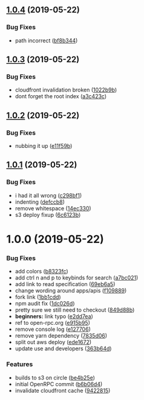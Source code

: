 ## [1.0.4](https://github.com/open-rpc/open-rpc/compare/1.0.3...1.0.4) (2019-05-22)


### Bug Fixes

* path incorrect ([bf8b344](https://github.com/open-rpc/open-rpc/commit/bf8b344))

## [1.0.3](https://github.com/open-rpc/open-rpc/compare/1.0.2...1.0.3) (2019-05-22)


### Bug Fixes

* cloudfront invalidation broken ([1022b9b](https://github.com/open-rpc/open-rpc/commit/1022b9b))
* dont forget the root index ([a3c423c](https://github.com/open-rpc/open-rpc/commit/a3c423c))

## [1.0.2](https://github.com/open-rpc/open-rpc/compare/1.0.1...1.0.2) (2019-05-22)


### Bug Fixes

* nubbing it up ([e11f59b](https://github.com/open-rpc/open-rpc/commit/e11f59b))

## [1.0.1](https://github.com/open-rpc/open-rpc/compare/1.0.0...1.0.1) (2019-05-22)


### Bug Fixes

* i had it all wrong ([c298bf1](https://github.com/open-rpc/open-rpc/commit/c298bf1))
* indenting ([defccb8](https://github.com/open-rpc/open-rpc/commit/defccb8))
* remove whitespace ([14ec330](https://github.com/open-rpc/open-rpc/commit/14ec330))
* s3 deploy fixup ([6c6123b](https://github.com/open-rpc/open-rpc/commit/6c6123b))

# 1.0.0 (2019-05-22)


### Bug Fixes

* add colors ([b8323fc](https://github.com/open-rpc/open-rpc/commit/b8323fc))
* add ctrl n and p to keybinds for search ([a7bc021](https://github.com/open-rpc/open-rpc/commit/a7bc021))
* add link to read specification ([69eb6a5](https://github.com/open-rpc/open-rpc/commit/69eb6a5))
* change wording around apps/apis ([f109889](https://github.com/open-rpc/open-rpc/commit/f109889))
* fork link ([1bb1cdd](https://github.com/open-rpc/open-rpc/commit/1bb1cdd))
* npm audit fix ([1dc026d](https://github.com/open-rpc/open-rpc/commit/1dc026d))
* pretty sure we still need to checkout ([849d88b](https://github.com/open-rpc/open-rpc/commit/849d88b))
* **beginners:** link typo ([e2dd7ea](https://github.com/open-rpc/open-rpc/commit/e2dd7ea))
* ref to open-rpc.org ([e915b95](https://github.com/open-rpc/open-rpc/commit/e915b95))
* remove console log ([e127706](https://github.com/open-rpc/open-rpc/commit/e127706))
* remove yarn dependency ([7835d06](https://github.com/open-rpc/open-rpc/commit/7835d06))
* split out aws deploy ([ede1672](https://github.com/open-rpc/open-rpc/commit/ede1672))
* update use and developers ([363b64d](https://github.com/open-rpc/open-rpc/commit/363b64d))


### Features

* builds to s3 on circle ([be4b25e](https://github.com/open-rpc/open-rpc/commit/be4b25e))
* initial OpenRPC commit ([b6b06d4](https://github.com/open-rpc/open-rpc/commit/b6b06d4))
* invalidate cloudfront cache ([9422815](https://github.com/open-rpc/open-rpc/commit/9422815))
